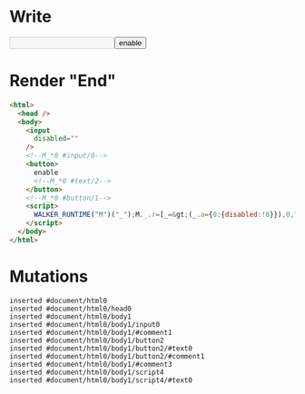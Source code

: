 # Write
  <input disabled><!--M_*0 #input/0--><button>enable<!--M_*0 #text/2--></button><!--M_*0 #button/1--><script>WALKER_RUNTIME("M")("_");M._.r=[_=>(_.a={0:{disabled:!0}}),0,"packages/translator-tags/src/__tests__/fixtures/attr-boolean-dynamic/template.marko_0_disabled",0];M._.w()</script>


# Render "End"
```html
<html>
  <head />
  <body>
    <input
      disabled=""
    />
    <!--M_*0 #input/0-->
    <button>
      enable
      <!--M_*0 #text/2-->
    </button>
    <!--M_*0 #button/1-->
    <script>
      WALKER_RUNTIME("M")("_");M._.r=[_=&gt;(_.a={0:{disabled:!0}}),0,"packages/translator-tags/src/__tests__/fixtures/attr-boolean-dynamic/template.marko_0_disabled",0];M._.w()
    </script>
  </body>
</html>
```

# Mutations
```
inserted #document/html0
inserted #document/html0/head0
inserted #document/html0/body1
inserted #document/html0/body1/input0
inserted #document/html0/body1/#comment1
inserted #document/html0/body1/button2
inserted #document/html0/body1/button2/#text0
inserted #document/html0/body1/button2/#comment1
inserted #document/html0/body1/#comment3
inserted #document/html0/body1/script4
inserted #document/html0/body1/script4/#text0
```
